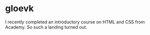 # gloevk
I recently completed an introductory course on HTML and CSS from Academy. So such a landing turned out.
